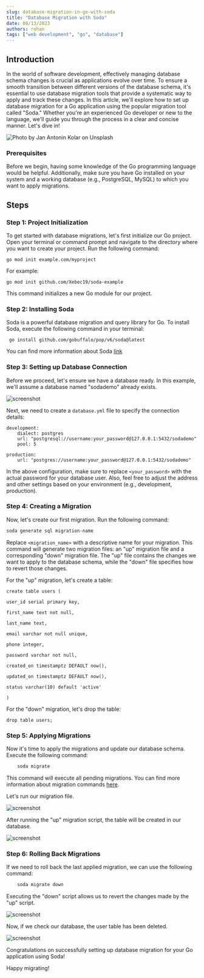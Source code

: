 ```yaml
---
slug: database-migration-in-go-with-soda
title: "Database Migration with Soda"
date: 08/13/2023
authors: rohan
tags: ["web development", "go", "database"]
---
```


## Introduction

In the world of software development, effectively managing database schema changes is crucial as applications evolve over time. To ensure a smooth transition between different versions of the database schema, it's essential to use database migration tools that provide a systematic way to apply and track these changes. In this article, we'll explore how to set up database migration for a Go application using the popular migration tool called "Soda." Whether you're an experienced Go developer or new to the language, we'll guide you through the process in a clear and concise manner. Let's dive in!

![Photo by Jan Antonin Kolar on Unsplash](/img/jan-antonin-kolar-lRoX0shwjUQ-unsplash.jpg)

### Prerequisites

Before we begin, having some knowledge of the Go programming language would be helpful. Additionally, make sure you have Go installed on your system and a working database (e.g., PostgreSQL, MySQL) to which you want to apply migrations.

## Steps

### Step 1: Project Initialization

To get started with database migrations, let's first initialize our Go project. Open your terminal or command prompt and navigate to the directory where you want to create your project. Run the following command:

    go mod init example.com/myproject

For example:

```
go mod init github.com/Xebec19/soda-example
```

This command initializes a new Go module for our project.

### Step 2: Installing Soda

Soda is a powerful database migration and query library for Go. To install Soda, execute the following command in your terminal:

```
 go install github.com/gobuffalo/pop/v6/soda@latest
```

You can find more information about Soda [link](https://gobuffalo.io/documentation/database/soda/)

### Step 3: Setting up Database Connection

Before we proceed, let's ensure we have a database ready. In this example, we'll assume a database named "sodademo" already exists.

![screenshot](/img/migration-create-database.png)

Next, we need to create a `database.yml` file to specify the connection details:

```
development:
	dialect: postgres
	url: "postgresql://username:your_password@127.0.0.1:5432/sodademo"
	pool: 5

production:
	url: "postgres://username:your_password@127.0.0.1:5432/sodademo"
```

In the above configuration, make sure to replace `<your_password>` with the actual password for your database user. Also, feel free to adjust the address and other settings based on your environment (e.g., development, production).

### Step 4: Creating a Migration

Now, let's create our first migration. Run the following command:

```sh
soda generate sql migration-name
```

Replace `<migration_name>` with a descriptive name for your migration. This command will generate two migration files: an "up" migration file and a corresponding "down" migration file. The "up" file contains the changes we want to apply to the database schema, while the "down" file specifies how to revert those changes.

For the "up" migration, let's create a table:

```
create table users (

user_id serial primary key,

first_name text not null,

last_name text,

email varchar not null unique,

phone integer,

password varchar not null,

created_on timestamptz DEFAULT now(),

updated_on timestamptz DEFAULT now(),

status varchar(10) default 'active'

)
```

For the "down" migration, let's drop the table:

```
drop table users;
```

### Step 5: Applying Migrations

Now it's time to apply the migrations and update our database schema. Execute the following command:

```sh
    soda migrate
```

This command will execute all pending migrations. You can find more information about migration commands [here](https://gobuffalo.io/documentation/database/migrations/).

Let's run our migration file.

![screenshot](/img/migration-up-mig.png)

After running the "up" migration script, the table will be created in our database.

![screenshot](/img/migrate-up.png)

### Step 6: Rolling Back Migrations

If we need to roll back the last applied migration, we can use the following command:

```sh
    soda migrate down
```

Executing the "down" script allows us to revert the changes made by the "up" script.

![screenshot](/img/migrate-down.png)

Now, if we check our database, the user table has been deleted.

![screenshot](/img/migrate-db.png)

Congratulations on successfully setting up database migration for your Go application using Soda!

Happy migrating!
